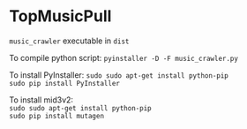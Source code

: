 # TopMusicPull

`music_crawler` executable in `dist`

To compile python script:
	`pyinstaller -D -F music_crawler.py`

To install PyInstaller:
	`sudo sudo apt-get install python-pip` <br>
	`sudo pip install PyInstaller` <br>

To install mid3v2:<br>
	`sudo sudo apt-get install python-pip` <br>
	`sudo pip install mutagen` <br>

